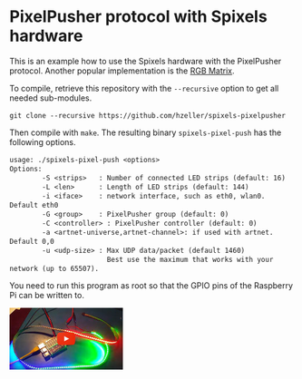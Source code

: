 PixelPusher protocol with Spixels hardware
==========================================

This is an example how to use the Spixels hardware with the PixelPusher
protocol. Another popular implementation is the [RGB Matrix][matrix-impl].

To compile, retrieve this repository with the `--recursive` option to get
all needed sub-modules.

```
git clone --recursive https://github.com/hzeller/spixels-pixelpusher
```

Then compile with `make`. The resulting binary `spixels-pixel-push` has the
following options.

```
usage: ./spixels-pixel-push <options>
Options:
        -S <strips>   : Number of connected LED strips (default: 16)
        -L <len>      : Length of LED strips (default: 144)
        -i <iface>    : network interface, such as eth0, wlan0. Default eth0
        -G <group>    : PixelPusher group (default: 0)
        -C <controller> : PixelPusher controller (default: 0)
        -a <artnet-universe,artnet-channel>: if used with artnet. Default 0,0
        -u <udp-size> : Max UDP data/packet (default 1460)
                        Best use the maximum that works with your network (up to 65507).
```

You need to run this program as root so that the GPIO pins of the Raspberry Pi
can be written to.

[![PixelPusher simple][run-vid]](http://youtu.be/HAbR64yrjUk)

[run-vid]: ./img/spixels-video.jpg
[matrix-impl]: https://github.com/hzeller/rpi-matrix-pixelpusher